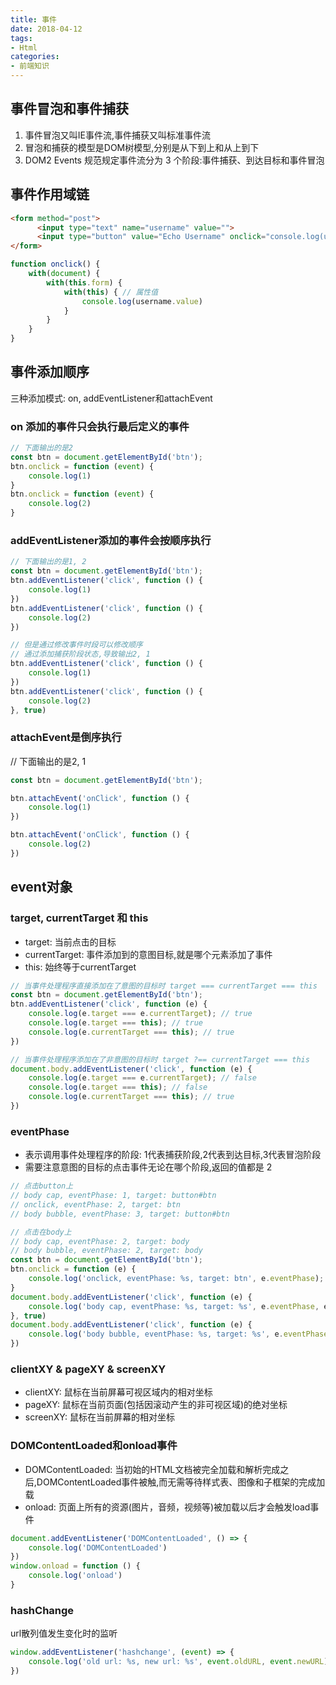 ```yaml
---
title: 事件
date: 2018-04-12
tags:
- Html
categories:
- 前端知识
---
```


## 事件冒泡和事件捕获
1. 事件冒泡又叫IE事件流,事件捕获又叫标准事件流
2. 冒泡和捕获的模型是DOM树模型,分别是从下到上和从上到下
3. DOM2 Events 规范规定事件流分为 3 个阶段:事件捕获、到达目标和事件冒泡

## 事件作用域链
```html
<form method="post">
      <input type="text" name="username" value="">
      <input type="button" value="Echo Username" onclick="console.log(username.value)">
</form>
```
```ts
function onclick() {
    with(document) {
        with(this.form) {
            with(this) { // 属性值
                console.log(username.value)
            }
        }
    } 
}
```

## 事件添加顺序
三种添加模式: on, addEventListener和attachEvent

### on 添加的事件只会执行最后定义的事件
```ts
// 下面输出的是2
const btn = document.getElementById('btn');
btn.onclick = function (event) {
    console.log(1)
}
btn.onclick = function (event) {
    console.log(2)
}
```

### addEventListener添加的事件会按顺序执行
```ts
// 下面输出的是1, 2
const btn = document.getElementById('btn');
btn.addEventListener('click', function () {
    console.log(1)
})
btn.addEventListener('click', function () {
    console.log(2)
})

// 但是通过修改事件时段可以修改顺序
// 通过添加捕获阶段状态,导致输出2, 1
btn.addEventListener('click', function () {
    console.log(1)
})
btn.addEventListener('click', function () {
    console.log(2)
}, true)
```

### attachEvent是倒序执行
// 下面输出的是2, 1
```ts
const btn = document.getElementById('btn');

btn.attachEvent('onClick', function () {
    console.log(1)
})

btn.attachEvent('onClick', function () {
    console.log(2)
})
```

## event对象
### target, currentTarget 和 this
- target: 当前点击的目标
- currentTarget: 事件添加到的意图目标,就是哪个元素添加了事件
- this: 始终等于currentTarget

```ts
// 当事件处理程序直接添加在了意图的目标时 target === currentTarget === this 
const btn = document.getElementById('btn');
btn.addEventListener('click', function (e) {
    console.log(e.target === e.currentTarget); // true
    console.log(e.target === this); // true
    console.log(e.currentTarget === this); // true
})

// 当事件处理程序添加在了非意图的目标时 target ?== currentTarget === this
document.body.addEventListener('click', function (e) {
    console.log(e.target === e.currentTarget); // false
    console.log(e.target === this); // false
    console.log(e.currentTarget === this); // true 
})
```
### eventPhase
- 表示调用事件处理程序的阶段: 1代表捕获阶段,2代表到达目标,3代表冒泡阶段
- 需要注意意图的目标的点击事件无论在哪个阶段,返回的值都是 2

```ts
// 点击button上
// body cap, eventPhase: 1, target: button#btn
// onclick, eventPhase: 2, target: btn
// body bubble, eventPhase: 3, target: button#btn

// 点击在body上
// body cap, eventPhase: 2, target: body
// body bubble, eventPhase: 2, target: body
const btn = document.getElementById('btn');
btn.onclick = function (e) {
    console.log('onclick, eventPhase: %s, target: btn', e.eventPhase);
}
document.body.addEventListener('click', function (e) {
    console.log('body cap, eventPhase: %s, target: %s', e.eventPhase, e.target)
}, true)
document.body.addEventListener('click', function (e) {
    console.log('body bubble, eventPhase: %s, target: %s', e.eventPhase, e.target)
})
```

### clientXY & pageXY & screenXY
- clientXY: 鼠标在当前屏幕可视区域内的相对坐标
- pageXY: 鼠标在当前页面(包括因滚动产生的非可视区域)的绝对坐标
- screenXY: 鼠标在当前屏幕的相对坐标


### DOMContentLoaded和onload事件
- DOMContentLoaded: 当初始的HTML文档被完全加载和解析完成之后,DOMContentLoaded事件被触,而无需等待样式表、图像和子框架的完成加载
- onload: 页面上所有的资源(图片，音频，视频等)被加载以后才会触发load事件
```ts
document.addEventListener('DOMContentLoaded', () => {
    console.log('DOMContentLoaded')
})
window.onload = function () {
    console.log('onload')
}
```

### hashChange
url散列值发生变化时的监听
```ts
window.addEventListener('hashchange', (event) => {
    console.log('old url: %s, new url: %s', event.oldURL, event.newURL);
})
```
